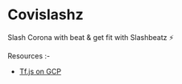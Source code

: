 # Covislashz
Slash Corona with beat &amp; get fit with Slashbeatz ⚡ 


Resources :-

- [Tf.js on GCP](https://dev.to/alvardev/posenet-tensorflow-js-on-gcp-1934)
